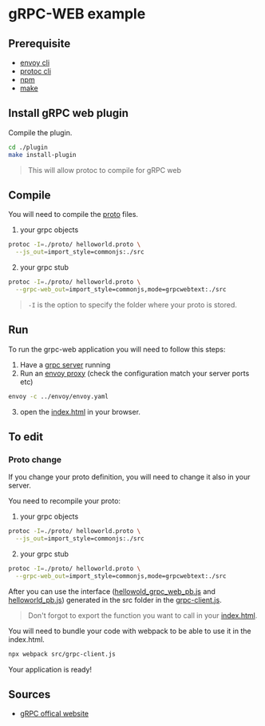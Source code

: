 # gRPC-WEB example

## Prerequisite

- [envoy cli](https://www.envoyproxy.io/docs/envoy/latest/start/install)
- [protoc cli](https://github.com/protocolbuffers/protobuf)
- [npm](https://docs.npmjs.com/cli/v7/configuring-npm/install)
- [make](https://www.w3schools.in/cplusplus/install)

## Install gRPC web plugin

Compile the plugin.

```sh
cd ./plugin
make install-plugin
```
> This will allow protoc to compile for gRPC web

## Compile

You will need to compile the [proto](./proto/) files.

1) your grpc objects
```sh
protoc -I=./proto/ helloworld.proto \
  --js_out=import_style=commonjs:./src
```

2) your grpc stub
```sh
protoc -I=./proto/ helloworld.proto \
  --grpc-web_out=import_style=commonjs,mode=grpcwebtext:./src
```

> `-I` is the option to specify the folder where your proto is stored.

## Run

To run the grpc-web application you will need to follow this steps:

1) Have a [grpc server](../java/src//main/java/ch/heigvd/java/server/HelloWorldServer.java) running
2) Run an [envoy proxy](./envoy/envoy.yaml) (check the configuration match your server ports etc)
```sh
envoy -c ../envoy/envoy.yaml
```
3) open the [index.html](./webapp/index.html) in your browser.

## To edit

### Proto change

If you change your proto definition, you will need to change it also in your server.

You need to recompile your proto:
1) your grpc objects
```sh
protoc -I=./proto/ helloworld.proto \
  --js_out=import_style=commonjs:./src
```

2) your grpc stub
```sh
protoc -I=./proto/ helloworld.proto \
  --grpc-web_out=import_style=commonjs,mode=grpcwebtext:./src
```

After you can use the interface ([hellowold_grpc_web_pb.js](./webapp/src/helloworld_grpc_web_pb.js) and [helloworld_pb.js](./webapp/src/helloworld_pb.js)) generated in the src folder in the [grpc-client.js](./webapp/src/grpc-client.js).
> Don't forgot to export the function you want to call in your [index.html](./webapp/index.html).

You will need to bundle your code with webpack to be able to use it in the index.html.

```sh
npx webpack src/grpc-client.js
```

Your application is ready!

## Sources

- [gRPC offical website](https://grpc.io/docs/platforms/web/quickstart/)